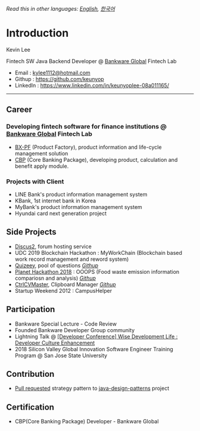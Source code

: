 *Read this in other languages: [English](README.md), [한국어](README.ko.md)*

# Introduction

Kevin Lee

Fintech SW Java Backend Developer @ [Bankware Global](http://www.bankwareglobal.com) Fintech Lab

- Email : kylee1112@hotmail.com
- Githup : https://github.com/keunyop
- LinkedIn : https://www.linkedin.com/in/keunyoplee-08a011165/

---

## Career

### Developing fintech software for finance institutions @ [Bankware Global](http://www.bankwareglobal.com) Fintech Lab
  - [BX-PF](http://bankwareglobal.com/wp/en/pf-new/) (Product Factory), product information and life-cycle management solution 
  - [CBP](http://bankwareglobal.com/wp/en/cbp-new/) (Core Banking Package), developing product, calculation and benefit apply module.


### Projects with Client
  - LINE Bank's product information management system
  - KBank, 1st internet bank in Korea
  - MyBank's product information management system
  - Hyundai card next generation project


## Side Projects
  - [Discus2](https://try.discus2.com), forum hosting service
  - UDC 2019 Blockchain Hackathon : MyWorkChain (Blockchain based work record management and reword system)
  - [Quizeey](http://quizeey.com), pool of questions *[Githup](https://github.com/keunyop/quizeey)*
  - [Planet Hackathon 2018](https://sites.google.com/view/planethackathon)  : OOOPS (Food waste emission information compariosn and analysis) *[Githup](https://github.com/DoonDoony/ooops)*
  - [CtrlCVMaster](https://github.com/keunyop/CtrlCVMaster), Clipboard Manager *[Githup](https://github.com/keunyop/CtrlCVMaster)*
  - Startup Weekend 2012 : CampusHelper


## Participation
  - Bankware Special Lecture - Code Review
  - Founded Bankware Developer Group community
  - Lightning Talk @ [[Developer Conference] Wise Development Life : Developer Culture Enhancement](https://event-us.kr/ted/event/9635)
  - 2018 Silicon Valley Global Innovation Software Engineer Training Program @ San Jose State University
  
## Contribution
  - [Pull requested](https://github.com/iluwatar/java-design-patterns/pull/1708) strategy pattern to [java-design-patterns](https://github.com/iluwatar/java-design-patterns) project

## Certification
  - CBP(Core Banking Package) Developer - Bankware Global
